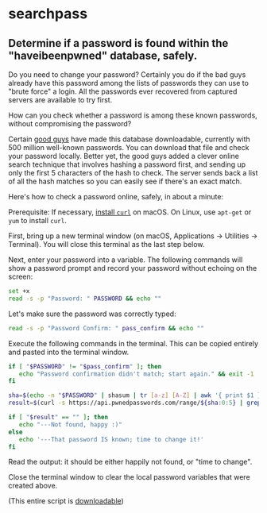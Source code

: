 # searchpass
## Determine if a password is found within the "haveibeenpwned" database, safely.

Do you need to change your password? Certainly you do if the bad guys already have this password among the lists of passwords they can use to "brute force" a login. All the passwords ever recovered from captured servers are available to try first.

How can you check whether a password is among these known passwords, without compromising the password?

Certain [good guys](https://haveibeenpwned.com/) have made this database downloadable, currently with 500 million well-known passwords. You can download that file and check your password locally. Better yet, the good guys added a clever online search technique that involves hashing a password first, and sending up only the first 5 characters of the hash to check. The server sends back a list of all the hash matches so you can easily see if there's an exact match.

Here's how to check a password online, safely, in about a minute:

Prerequisite: If necessary, [install `curl`](http://macappstore.org/curl/) on macOS. On Linux, use `apt-get` or `yum` to install `curl`.

First, bring up a new terminal window (on macOS, Applications -> Utilities -> Terminal). You will close this terminal as the last step below.

Next, enter your password into a variable. The following commands will show a password prompt and record your password without echoing on the screen:

```bash
set +x
read -s -p "Password: " PASSWORD && echo ""
```

Let's make sure the password was correctly typed:

```bash
read -s -p "Password Confirm: " pass_confirm && echo ""
```

Execute the following commands in the terminal. This can be copied entirely and pasted into the terminal window.

```bash
if [ "$PASSWORD" != "$pass_confirm" ]; then
   echo "Password confirmation didn't match; start again." && exit -1
fi

sha=$(echo -n "$PASSWORD" | shasum | tr [a-z] [A-Z] | awk '{ print $1 }')
result=$(curl -s https://api.pwnedpasswords.com/range/${sha:0:5} | grep ${sha:5})

if [ "$result" == "" ]; then
   echo "---Not found, happy :)"
else
   echo '---That password IS known; time to change it!'
fi
```

Read the output: it should be either happily not found, or "time to change".

Close the terminal window to clear the local password variables that were created above.



(This entire script is [downloadable](./searchpass.sh))

